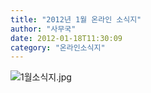 ```yaml
---
title: "2012년 1월 온라인 소식지"
author: "사무국"
date: 2012-01-18T11:30:09
category: "온라인소식지"
---
```


![1월소식지.jpg](/files/attach/images/1659/707/001/12adea845d1e56cfb5881fa7ffc881a0.jpg)
